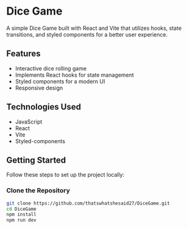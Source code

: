 # Dice Game

A simple Dice Game built with React and Vite that utilizes hooks, state transitions, and styled components for a better user experience.

## Features

- Interactive dice rolling game
- Implements React hooks for state management
- Styled components for a modern UI
- Responsive design

## Technologies Used

- JavaScript
- React
- Vite
- Styled-components

## Getting Started

Follow these steps to set up the project locally:

### Clone the Repository

```bash
git clone https://github.com/thatswhatshesaid27/DiceGame.git
cd DiceGame
npm install
npm run dev
